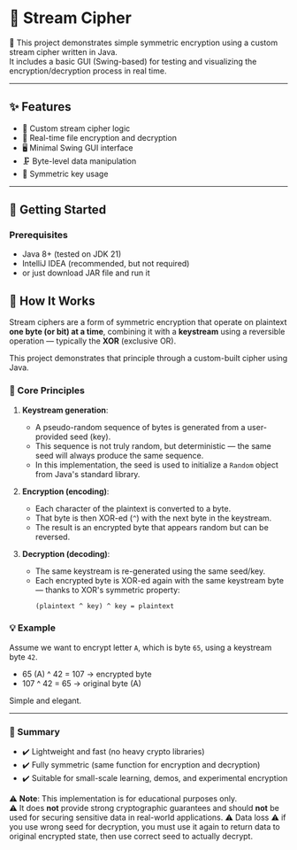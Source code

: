 # 🔐 Stream Cipher


🧪 This project demonstrates simple symmetric encryption using a custom stream cipher written in Java.  
It includes a basic GUI (Swing-based) for testing and visualizing the encryption/decryption process in real time.

---

## ✨ Features

- 📡 Custom stream cipher logic
- 🧬 Real-time file encryption and decryption
- 🖥️ Minimal Swing GUI interface
- 🗜️ Byte-level data manipulation
- 🔁 Symmetric key usage

---

## 🚀 Getting Started

### Prerequisites

- Java 8+ (tested on JDK 21)
- IntelliJ IDEA (recommended, but not required)
- or just download JAR file and run it


## 🧠 How It Works

Stream ciphers are a form of symmetric encryption that operate on plaintext **one byte (or bit) at a time**, combining it with a **keystream** using a reversible operation — typically the **XOR** (exclusive OR).

This project demonstrates that principle through a custom-built cipher using Java.

### 🔑 Core Principles

1. **Keystream generation**:
   - A pseudo-random sequence of bytes is generated from a user-provided seed (key).
   - This sequence is not truly random, but deterministic — the same seed will always produce the same sequence.
   - In this implementation, the seed is used to initialize a `Random` object from Java's standard library.

2. **Encryption (encoding)**:
   - Each character of the plaintext is converted to a byte.
   - That byte is then XOR-ed (`^`) with the next byte in the keystream.
   - The result is an encrypted byte that appears random but can be reversed.

3. **Decryption (decoding)**:
   - The same keystream is re-generated using the same seed/key.
   - Each encrypted byte is XOR-ed again with the same keystream byte — thanks to XOR's symmetric property:
     ```
     (plaintext ^ key) ^ key = plaintext
     ```

### 💡 Example

Assume we want to encrypt letter `A`, which is byte `65`, using a keystream byte `42`.

- 65 (A) ^ 42 = 107 → encrypted byte
- 107 ^ 42 = 65 → original byte (A)


Simple and elegant.

---

### 🧬 Summary

- ✔️ Lightweight and fast (no heavy crypto libraries)
- ✔️ Fully symmetric (same function for encryption and decryption)
- ✔️ Suitable for small-scale learning, demos, and experimental encryption

⚠️ **Note**: This implementation is for educational purposes only.  
⚠️ It does **not** provide strong cryptographic guarantees and should **not** be used for securing sensitive data in real-world applications.
⚠️ Data loss ⚠️ if you use wrong seed for decryption, you must use it again to return data to original encrypted state, then use correct seed to actually decrypt.
